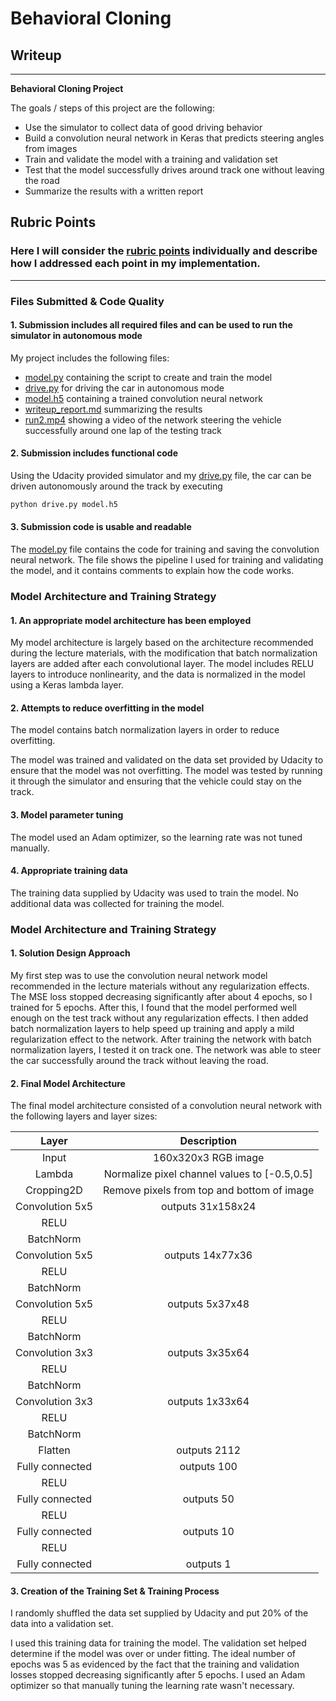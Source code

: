 # **Behavioral Cloning** 

## Writeup 

---

**Behavioral Cloning Project**

The goals / steps of this project are the following:
* Use the simulator to collect data of good driving behavior
* Build a convolution neural network in Keras that predicts steering angles from images
* Train and validate the model with a training and validation set
* Test that the model successfully drives around track one without leaving the road
* Summarize the results with a written report

## Rubric Points
### Here I will consider the [rubric points](https://review.udacity.com/#!/rubrics/432/view) individually and describe how I addressed each point in my implementation.  

---
### Files Submitted & Code Quality

#### 1. Submission includes all required files and can be used to run the simulator in autonomous mode

My project includes the following files:
* [model.py](model.py) containing the script to create and train the model
* [drive.py](drive.py) for driving the car in autonomous mode
* [model.h5](model.h5) containing a trained convolution neural network 
* [writeup_report.md](writeup_report.md) summarizing the results
* [run2.mp4](run2.mp4) showing a video of the network steering the vehicle successfully around one lap of the testing track

#### 2. Submission includes functional code
Using the Udacity provided simulator and my [drive.py](drive.py) file, the car can be driven autonomously around the track by executing 
```sh
python drive.py model.h5
```

#### 3. Submission code is usable and readable

The [model.py](model.py) file contains the code for training and saving the convolution neural network. The file shows the pipeline I used for training and validating the model, and it contains comments to explain how the code works.

### Model Architecture and Training Strategy

#### 1. An appropriate model architecture has been employed

My model architecture is largely based on the architecture recommended during the lecture materials, with the modification that batch normalization layers are added after each convolutional layer. The model includes RELU layers to introduce nonlinearity, and the data is normalized in the model using a Keras lambda layer. 

#### 2. Attempts to reduce overfitting in the model

The model contains batch normalization layers in order to reduce overfitting. 

The model was trained and validated on the data set provided by Udacity to ensure that the model was not overfitting. The model was tested by running it through the simulator and ensuring that the vehicle could stay on the track.

#### 3. Model parameter tuning

The model used an Adam optimizer, so the learning rate was not tuned manually.

#### 4. Appropriate training data

The training data supplied by Udacity was used to train the model. No additional data was collected for training the model.

### Model Architecture and Training Strategy

#### 1. Solution Design Approach

My first step was to use the convolution neural network model recommended in the lecture materials without any regularization effects. The MSE loss stopped decreasing significantly after about 4 epochs, so I trained for 5 epochs. After this, I found that the model performed well enough on the test track without any regularization effects. I then added batch normalization layers to help speed up training and apply a mild regularization effect to the network. After training the network with batch normalization layers, I tested it on track one. The network was able to steer the car successfully around the track without leaving the road.

#### 2. Final Model Architecture

The final model architecture consisted of a convolution neural network with the following layers and layer sizes:

|      Layer      |                 Description                 |
| :-------------: | :-----------------------------------------: |
|      Input      |              160x320x3 RGB image            |
|      Lambda     | Normalize pixel channel values to [-0.5,0.5]|
|   Cropping2D    | Remove pixels from top and bottom of image  |
| Convolution 5x5 |               outputs 31x158x24             |
|      RELU       |                                             |
|    BatchNorm    |                                             |
| Convolution 5x5 |               outputs 14x77x36              |
|      RELU       |                                             |
|    BatchNorm    |                                             |
| Convolution 5x5 |               outputs 5x37x48               |
|      RELU       |                                             |
|    BatchNorm    |                                             |
| Convolution 3x3 |               outputs 3x35x64               |
|      RELU       |                                             |
|    BatchNorm    |                                             |
| Convolution 3x3 |               outputs 1x33x64               |
|      RELU       |                                             |
|    BatchNorm    |                                             |
|     Flatten     |               outputs 2112                  |
| Fully connected |               outputs 100                   |
|      RELU       |                                             |
| Fully connected |               outputs 50                    |
|      RELU       |                                             |
| Fully connected |               outputs 10                    |
|      RELU       |                                             |
| Fully connected |               outputs 1                     |

#### 3. Creation of the Training Set & Training Process

I randomly shuffled the data set supplied by Udacity and put 20% of the data into a validation set. 

I used this training data for training the model. The validation set helped determine if the model was over or under fitting. The ideal number of epochs was 5 as evidenced by the fact that the training and validation losses stopped decreasing significantly after 5 epochs. I used an Adam optimizer so that manually tuning the learning rate wasn't necessary.
